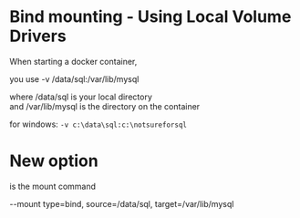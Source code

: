 # Bind mounting - Using Local Volume Drivers

When starting a docker container,

you use -v /data/sql:/var/lib/mysql

where /data/sql  is your local directory   
and /var/lib/mysql is the directory on the container

for windows: `-v c:\data\sql:c:\notsureforsql`

# New option

is the mount command

--mount type=bind, source=/data/sql, target=/var/lib/mysql